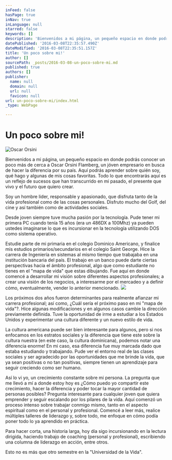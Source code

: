 ```yaml
---
inFeed: false
hasPage: true
inNav: true
inLanguage: null
starred: false
keywords: []
description: 'Bienvenidos a mi página, un pequeño espacio en donde podrás conocer un poco más de cerca a Oscar Orsini Flamberg, un jóven empresario en busca de hacer la diferencia por su país. Aquí podrás aprender sobre quién soy, qué hago y algunas de mis cosas favoritas. Todo lo que encontrarás aquí es un reflejo de sucesos que han transcurrido en mi pasado, el presente que vivo y el futuro que quiero crear.'
datePublished: '2016-03-08T22:35:57.490Z'
dateModified: '2016-03-08T22:35:51.157Z'
title: 'Un poco sobre mi!'
author: []
sourcePath: _posts/2016-03-08-un-poco-sobre-mi.md
published: true
authors: []
publisher:
  name: null
  domain: null
  url: null
  favicon: null
url: un-poco-sobre-mi/index.html
_type: WebPage

---
```

# Un poco sobre mi!
![Oscar Orsini](https://the-grid-user-content.s3-us-west-2.amazonaws.com/1e32032f-9186-4728-91d1-23a275e5b9ed.jpg)

Bienvenidos a mi página, un pequeño espacio en donde podrás conocer un poco más de cerca a Oscar Orsini Flamberg, un jóven empresario en busca de hacer la diferencia por su país. Aquí podrás aprender sobre quién soy, qué hago y algunas de mis cosas favoritas. Todo lo que encontrarás aquí es un reflejo de sucesos que han transcurrido en mi pasado, el presente que vivo y el futuro que quiero crear.

Soy un hombre lider, responsable y apasionado, que disfruta tanto de la vida profesional como de las cosas personales. Disfruto mucho del Golf, del cine y así también como de actividades sociales.

Desde joven siempre tuve mucha pasión por la tecnología. Pude tener mi primera PC cuando tenía 15 años (era un 486DX a 100Mhz) ya pueden ustedes imaginarse lo que es incursionar en la tecnología utilizando DOS como sistema operativo.

Estudie parte de mi primaria en el colegio Dominico Americano, y finalice mis estudios primarios/secundarios en el colegio Saint George. Hice la carrera de Ingeniería en sistemas al mismo tiempo que trabajaba en una institución bancaria del país. El trabajo en un banco puede darte ciertas perspectivas hacia el ámbito profesional, algo que como estudiante no tienes en el "mapa de vida" que estas dibujando. Fue aquí en donde comencé a desarrollar mi visión sobre diferentes aspectos profesionales; a crear una visión de los negocios, a interesarme por el mercadeo y a definir cómo, eventualmente, vender lo anterior mencionado.
![](https://the-grid-user-content.s3-us-west-2.amazonaws.com/cc24f734-8a82-4f41-b77e-198f6c3e2a06.jpg)

Los próximos dos años fueron determinantes para realmente afianzar mi carrera profesional; así como, ¿Cuál sería el próximo paso en mi "mapa de vida"?. Hice algunas modificaciones y en algunos casos cambie la dirección previamente definida. Tuve la oportunidad de irme a estudiar a los Estados Unidos y experimentar una cultura diferente y un nuevo estilo de vida.

La cultura americana puede ser bien interesante para algunos, pero si nos enfocamos en los estratos sociales y la diferencia que tiene este sobre la cultura nuestra (en este caso, la cultura dominicana), podemos notar una diferencia enorme! En mi caso, esa diferencia fue muy marcada dado que estaba estudiando y trabajando. Pude ver el entorno real de las clases sociales y ser agradecido por las oportunidades que me brinde la vida, que ya sean positivas o no tan positivas, siempre tienen un aprendizaje para seguir creciendo como ser humano.

Así lo vi yo, un crecimiento constante sobre mi persona. La pregunta que me llevó a mí a donde estoy hoy es ¿Cómo puedo yo compartir este crecimiento, hacer la diferencia y poder tocar la mayor cantidad de personas posibles? Pregunta interesante para cualquier joven que quiera emprender y seguir escalando por los pilares de la vida. Aquí comenzó un proceso intenso sobre trabajar conmigo mismo, tanto en el aspecto espiritual como en el personal y profesional. Comencé a leer más, realice múltiples talleres de liderazgo y, sobre todo, me enfoque en cómo podía poner todo lo ya aprendido en práctica.

Para hacer corta, una historia larga, hoy día sigo incursionando en la lectura dirigida, haciendo trabajo de coaching (personal y profesional), escribiendo una columna de liderazgo en acción, entre otros.

Esto no es más que otro semestre en la "Universidad de la Vida".